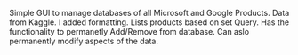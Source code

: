 Simple GUI to manage databases of all Microsoft and Google Products. 
Data from Kaggle. I added formatting.
Lists products based on set Query. 
Has the functionality to permanetly Add/Remove from database. Can aslo permanently modify aspects of the data. 
